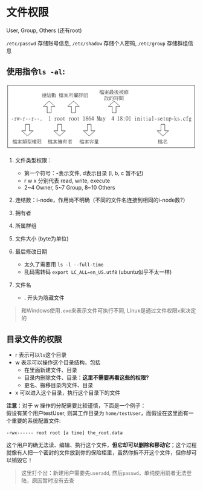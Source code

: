 # 文件权限

User, Group, Others (还有root)

`/etc/passwd` 存储账号信息, `/etc/shadow` 存储个人密码, `/etc/group` 存储群组信息

## 使用指令```ls -al```:

![](filer_ls.png)


1. 文件类型权限：

    - 第一个符号：-表示文件, d表示目录 (l, b, c 暂不记)
    - r w x 分别代表 read, write, execute
    - 2~4 Owner, 5~7 Group, 8~10 Others

2. 连结数：i-node，作用尚不明确（不同的文件名连接到相同的i-node数?）

3. 拥有者
4. 所属群组
5. 文件大小 (byte为单位)
6. 最后修改日期

    - 太久了需要用 ```ls -l --full-time```
    - 乱码需转码 ```export LC_ALL=en_US.utf8``` (ubuntu似乎不太一样)

7. 文件名
    - . 开头为隐藏文件


> 和Windows使用`.exe`来表示文件可执行不同, Linux是通过文件权限`x`来决定的

## 目录文件的权限

- r 表示可以`ls`这个目录
- w 表示可以操作这个目录结构，包括
    - 在里面新建文件、目录
    - 目录内删除文件、目录：**这里不需要再看这些的权限?**
    - 更名、搬移目录内文件、目录
- x 可以进入这个目录，执行这个目录下的文件

**注意**：对于 w 操作的分配需要比较谨慎，下面是一个例子：<br>
假设有某个用户testUser, 则其工作目录为 `home/testUser`，而假设在这里面有一个重要的系统配置文件:
```
-rwx------ root root [a time] the_root.data
``` 
这个用户的确无法读、编辑、执行这个文件，**但它却可以删除和移动它**；这个过程就像有人把一个密封的文件放到你的保险柜里，虽然你拆不开这个文件，但你却可以销毁它！

> 这里打个岔：新建用户需要先`useradd`, 然后`passwd`，单纯使用前者无法登陆，原因暂时没有去查